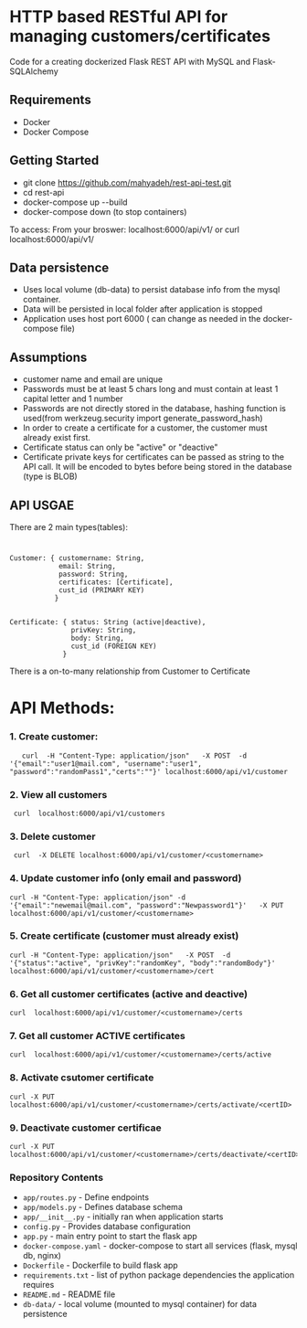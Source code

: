 # HTTP based RESTful API for managing customers/certificates

Code for a creating dockerized Flask REST API with MySQL and Flask-SQLAlchemy

## Requirements

- Docker
- Docker Compose

## Getting Started

- git clone https://github.com/mahyadeh/rest-api-test.git
- cd rest-api
- docker-compose up --build
- docker-compose down (to stop containers)

To access:
  From your broswer:
  localhost:6000/api/v1/
  or
  curl localhost:6000/api/v1/

## Data persistence
- Uses local volume (db-data) to persist database info from the mysql container.
- Data will be persisted in local folder after application is stopped 
- Application uses host port 6000 ( can change as needed in the docker-compose file)

## Assumptions
- customer name and email are unique
- Passwords must be at least 5 chars long and must contain at least 1 capital letter and 1 number
- Passwords are not directly stored in the database, hashing function is used(from werkzeug.security import generate_password_hash)
- In order to create a certificate for a customer, the customer must already exist first.
- Certificate status can only be  "active" or "deactive"
- Certificate private keys for certificates can be passed as string to the API call. It will be encoded to bytes before being stored in the database (type is BLOB)


## API USGAE
There are 2 main types(tables):

# 
    Customer: { customername: String,
                email: String,
                password: String,
                certificates: [Certificate],
                cust_id (PRIMARY KEY)
               }

            
    Certificate: { status: String (active|deactive),
                   privKey: String,
                   body: String,
                   cust_id (FOREIGN KEY)
                 }
 
There is a on-to-many relationship from Customer to Certificate

# API Methods:
 ### 1. Create customer:
       curl  -H "Content-Type: application/json"   -X POST  -d '{"email":"user1@mail.com", "username":"user1", "password":"randomPass1","certs":""}' localhost:6000/api/v1/customer

 ### 2. View all customers
     curl  localhost:6000/api/v1/customers

 ### 3. Delete customer
     curl  -X DELETE localhost:6000/api/v1/customer/<customername>


 ### 4. Update customer info (only email and password)
    curl -H "Content-Type: application/json" -d '{"email":"newemail@mail.com", "password":"Newpassword1"}'   -X PUT localhost:6000/api/v1/customer/<customername>


 ### 5. Create certificate (customer must already exist)
    curl -H "Content-Type: application/json"   -X POST  -d '{"status":"active", "privKey":"randomKey", "body":"randomBody"}' localhost:6000/api/v1/customer/<customername>/cert

 ### 6.  Get all customer certificates (active and deactive)
    curl  localhost:6000/api/v1/customer/<customername>/certs

 ### 7. Get all customer ACTIVE certificates
    curl  localhost:6000/api/v1/customer/<customername>/certs/active

 ### 8. Activate csutomer certificate
    curl -X PUT localhost:6000/api/v1/customer/<customername>/certs/activate/<certID>

 ### 9. Deactivate customer certificae
    curl -X PUT localhost:6000/api/v1/customer/<customername>/certs/deactivate/<certID>   

### Repository Contents

- `app/routes.py` - Define  endpoints
- `app/models.py` - Defines database schema
- `app/__init__.py` - initially ran when application starts
- `config.py` - Provides database configuration
- `app.py` - main entry point to start the flask app
- `docker-compose.yaml` - docker-compose to start all services (flask, mysql db, nginx)
- `Dockerfile` - Dockerfile to build  flask app
- `requirements.txt` - list of python package dependencies the application requires
- `README.md` - README file
- `db-data/` - local volume (mounted to mysql container) for data persistence

